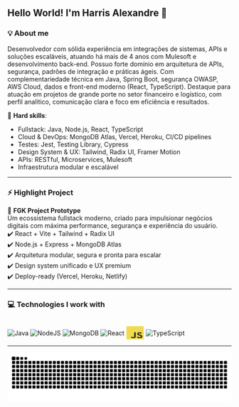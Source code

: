 ## Hello World! I'm Harris Alexandre 👋

### 💡 About me

Desenvolvedor com sólida experiência em integrações de sistemas, APIs e soluções escaláveis, atuando há mais de 4 anos com Mulesoft e desenvolvimento back-end. Possuo forte domínio em arquitetura de APIs, segurança, padrões de integração e práticas ágeis. Com complementariedade técnica em Java, Spring Boot, segurança OWASP, AWS Cloud, dados e front-end moderno (React, TypeScript). Destaque para atuação em projetos de grande porte no setor financeiro e logístico, com perfil analítico, comunicação clara e foco em eficiência e resultados.


🧠 **Hard skills**:  
- Fullstack: Java, Node.js, React, TypeScript
- Cloud & DevOps: MongoDB Atlas, Vercel, Heroku, CI/CD pipelines
- Testes: Jest, Testing Library, Cypress
- Design System & UX: Tailwind, Radix UI, Framer Motion
- APIs: RESTful, Microservices, Mulesoft
- Infraestrutura modular e escalável

---

### ⚡ Highlight Project

🚀 **FGK Project Prototype**  
Um ecossistema fullstack moderno, criado para impulsionar negócios digitais com máxima performance, segurança e experiência do usuário.  
✔️ React + Vite + Tailwind + Radix UI  
✔️ Node.js + Express + MongoDB Atlas  
✔️ Arquitetura modular, segura e pronta para escalar  
✔️ Design system unificado e UX premium  
✔️ Deploy-ready (Vercel, Heroku, Netlify)  

---

### 💻 Technologies I work with

<div style="display: inline_block"><br>

  <img align="center" alt="Java" height="30" width="40" src="https://cdn.jsdelivr.net/gh/devicons/devicon/icons/java/java-original.svg">
  <img align="center" alt="NodeJS" height="30" width="40" src="https://cdn.jsdelivr.net/gh/devicons/devicon/icons/nodejs/nodejs-original.svg">  
  <img align="center" alt="MongoDB" height="30" width="40" src="https://cdn.jsdelivr.net/gh/devicons/devicon/icons/mongodb/mongodb-original.svg">
<img align="center" alt="React" height="30" width="40" src="https://cdn.jsdelivr.net/gh/devicons/devicon/icons/react/react-original.svg">
  <img align="center" alt="JavaScript" height="30" width="40" src="https://raw.githubusercontent.com/devicons/devicon/master/icons/javascript/javascript-original.svg">
  <img align="center" alt="TypeScript" height="30" width="40" src="https://cdn.jsdelivr.net/gh/devicons/devicon/icons/typescript/typescript-original.svg">

</div>

---

<div align="center">
  <img src="https://github.com/harrisalexandre/harrisalexandre/blob/output/github-contribution-grid-snake.svg" alt="snake animation"/>
</div>
